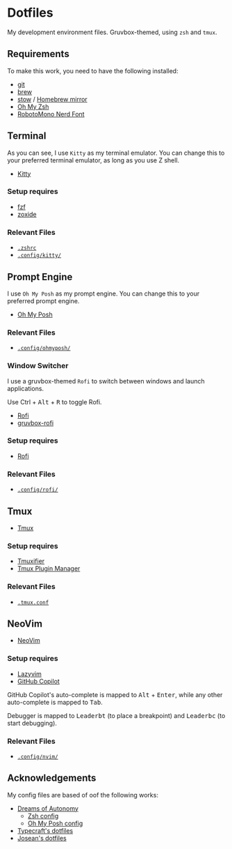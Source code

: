 # Dotfiles

My development environment files. Gruvbox-themed, using `zsh` and `tmux`.

## Requirements

To make this work, you need to have the following installed:

- [git](https://git-scm.com/downloads/linux)
- [brew](https://brew.sh/)
- [stow](https://www.gnu.org/software/stow/) / [Homebrew mirror](https://formulae.brew.sh/formula/stow)
- [Oh My Zsh](https://ohmyz.sh/)
- [RobotoMono Nerd Font](https://github.com/ryanoasis/nerd-fonts/releases/download/v3.2.1/RobotoMono.zip)

## Terminal

As you can see, I use `Kitty` as my terminal emulator. You can change this to your preferred terminal emulator, as long as you use Z shell.

- [Kitty](https://sw.kovidgoyal.net/kitty/binary/)

### Setup requires

- [fzf](https://github.com/junegunn/fzf)
- [zoxide](https://github.com/ajeetdsouza/zoxide)

### Relevant Files

- [`.zshrc`](./.zshrc)
- [`.config/kitty/`](./.config/kitty/)

## Prompt Engine

I use `Oh My Posh` as my prompt engine. You can change this to your preferred prompt engine.

- [Oh My Posh](https://ohmyposh.dev/docs/installation/linux)

### Relevant Files

- [`.config/ohmyposh/`](./.config/ohmyposh/)

### Window Switcher

I use a gruvbox-themed `Rofi` to switch between windows and launch applications.

Use <bd>Ctrl</kbd> + <kbd>Alt</kbd> + <kbd>R</kbd> to toggle Rofi.

- [Rofi](https://github.com/davatorium/rofi)
- [gruvbox-rofi](https://github.com/bardisty/gruvbox-rofi)

### Setup requires

- [Rofi](https://github.com/davatorium/rofi/blob/next/INSTALL.md)

### Relevant Files

- [`.config/rofi/`](./.config/rofi/)

## Tmux

- [Tmux](https://github.com/tmux/tmux)

### Setup requires

- [Tmuxifier](https://github.com/jimeh/tmuxifier)
- [Tmux Plugin Manager](https://github.com/tmux-plugins/tpm)

### Relevant Files

- [`.tmux.conf`](./.tmux.conf)

## NeoVim

- [NeoVim](https://neovim.io/)

### Setup requires

- [Lazyvim](http://www.lazyvim.org/)
- [GitHub Copilot](https://github.com/features/copilot)

GitHub Copilot's auto-complete is mapped to <kbd>Alt</kbd> + <kbd>Enter</kbd>, while any other auto-complete is mapped to <kbd>Tab</kbd>.

Debugger is mapped to <kbd>Leader</kbd><kbd>b</kbd><kbd>t</kbd> (to place a breakpoint) and <kbd>Leader</kbd><kbd>b</kbd><kbd>c</kbd> (to start debugging).

### Relevant Files

- [`.config/nvim/`](./.config/nvim/)

## Acknowledgements

My config files are based of oof the following works:

- [Dreams of Autonomy](https://www.youtube.com/@dreamsofautonomy)
  - [Zsh config](https://www.youtube.com/watch?v=ud7YxC33Z3w)
  - [Oh My Posh config](https://www.youtube.com/watch?v=9U8LCjuQzdc)
- [Typecraft's dotfiles](https://github.com/typecraft-dev/dotfiles)
- [Josean's dotfiles](https://github.com/josean-dev/dev-environment-files)
